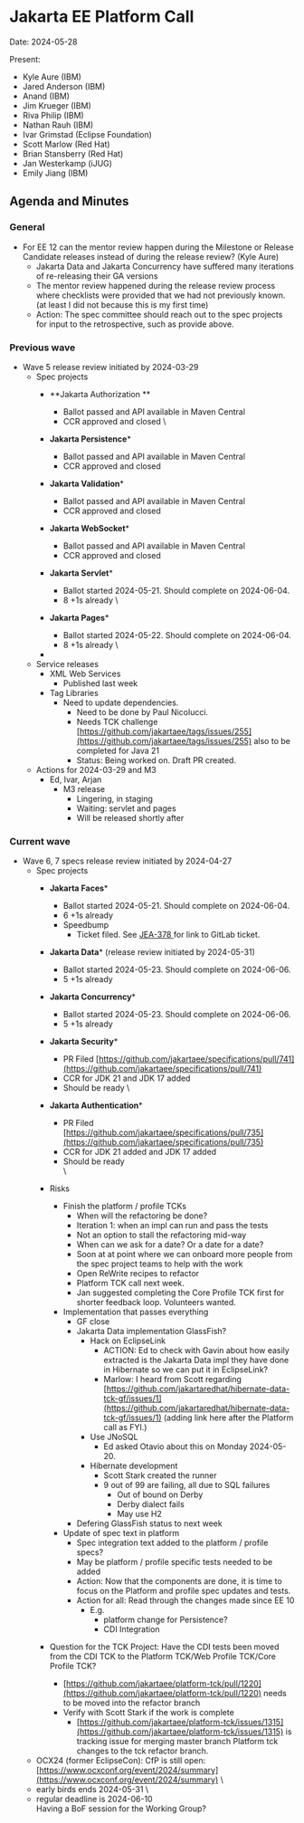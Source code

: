 # Jakarta EE Platform Call

Date: 2024-05-28

Present:

* Kyle Aure (IBM)
* Jared Anderson (IBM)
* Anand (IBM)
* Jim Krueger (IBM)
* Riva Philip (IBM)
* Nathan Rauh (IBM)
* Ivar Grimstad (Eclipse Foundation)
* Scott Marlow (Red Hat)
* Brian Stansberry (Red Hat)
* Jan Westerkamp (iJUG)
* Emily Jiang (IBM)

## Agenda and Minutes

### General

* For EE 12 can the mentor review happen during the Milestone or Release Candidate releases instead of during the release review? (Kyle Aure)
    * Jakarta Data and Jakarta Concurrency have suffered many iterations of re-releasing their GA versions
    * The mentor review happened during the release review process where checklists were provided that we had not previously known. (at least I did not because this is my first time)
    * Action: The spec committee should reach out to the spec projects for input to the retrospective, such as provide above.

### Previous wave

* Wave 5 release review initiated by 2024-03-29
    * Spec projects
        * **Jakarta Authorization **
            * Ballot passed and API available in Maven Central
            * CCR approved and closed \

        * **Jakarta Persistence***
            * Ballot passed and API available in Maven Central
            * CCR approved and closed
        * **Jakarta Validation***
            * Ballot passed and API available in Maven Central
            * CCR approved and closed
        * **Jakarta WebSocket***
            * Ballot passed and API available in Maven Central
            * CCR approved and closed
        * **Jakarta Servlet***
            * Ballot started 2024-05-21. Should complete on 2024-06-04.
            * 8 +1s already \

        * **Jakarta Pages***
            * Ballot started 2024-05-22. Should complete on 2024-06-04.
            * 8 +1s already \

        * 
    * Service releases
        * XML Web Services
            * Published last week
        * Tag Libraries
            * Need to update dependencies.
                * Need to be done by Paul Nicolucci.
                * Needs TCK challenge [https://github.com/jakartaee/tags/issues/255](https://github.com/jakartaee/tags/issues/255) also to be completed for Java 21
                * Status: Being worked on. Draft PR created.
    * Actions for 2024-03-29 and M3
        * Ed, Ivar, Arjan
            * M3 release
                * Lingering, in staging
                * Waiting: servlet and pages
                * Will be released shortly after 


### Current wave

* Wave 6, 7 specs release review initiated by 2024-04-27
    * Spec projects
        * **Jakarta Faces***
            * Ballot started 2024-05-21. Should complete on 2024-06-04.
            * 6 +1s already
            * Speedbump 
                * Ticket filed. See [JEA-378 ](https://dev.azure.com/jakarta-ee-azdo/jakarta-ee-azdo/_workitems/edit/378)for link to GitLab ticket.
        * **Jakarta Data*** (release review initiated by 2024-05-31)
            * Ballot started 2024-05-23. Should complete on 2024-06-06.
            * 5 +1s already
        * **Jakarta Concurrency***
            * Ballot started 2024-05-23. Should complete on 2024-06-06.
            * 5 +1s already
        * **Jakarta Security***
            * PR Filed [https://github.com/jakartaee/specifications/pull/741](https://github.com/jakartaee/specifications/pull/741)
            * CCR for JDK 21 and JDK 17 added
            * Should be ready \

        * **Jakarta Authentication***
            * PR Filed [https://github.com/jakartaee/specifications/pull/735](https://github.com/jakartaee/specifications/pull/735)
            * CCR for JDK 21 added and JDK 17 added
            * Should be ready \
 \

        * Risks
            * Finish the platform / profile TCKs
                * When will the refactoring be done?
                * Iteration 1: when an impl can run and pass the tests
                * Not an option to stall the refactoring mid-way
                * When can we ask for a date? Or a date for a date?
                * Soon at at point where we can onboard more people from the spec project teams to help with the work
                * Open ReWrite recipes to refactor 
                * Platform TCK call next week.
                * Jan suggested completing the Core Profile TCK first for shorter feedback loop. Volunteers wanted.
            * Implementation that passes everything 
                * GF close
                * Jakarta Data implementation GlassFish?
                    * Hack on EclipseLink
                        * ACTION: Ed to check with Gavin about how easily extracted is the Jakarta Data impl they have done in Hibernate so we can put it in EclipseLink?
                        * Marlow: I heard from Scott regarding [https://github.com/jakartaredhat/hibernate-data-tck-gf/issues/1](https://github.com/jakartaredhat/hibernate-data-tck-gf/issues/1) (adding link here after the Platform call as FYI.)
                    * Use JNoSQL
                        * Ed asked Otavio about this on Monday 2024-05-20.
                    * Hibernate development
                        * Scott Stark created the runner
                        * 9 out of 99 are failing, all due to SQL failures
                            * Out of bound on Derby
                            * Derby dialect fails
                            * May use H2
                * Defering GlassFish status to next week
            * Update of spec text in platform 
                * Spec integration text added to the platform / profile specs?
                * May be platform / profile specific tests needed to be added 
                * Action: Now that the components are done, it is time to focus on the Platform and profile spec updates and tests.
                * Action for all: Read through the changes made since EE 10
                    * E.g. 
                        * platform change for Persistence?
                        * CDI Integration
        * Question for the TCK Project: Have the CDI tests been moved from the CDI TCK to the Platform TCK/Web Profile TCK/Core Profile TCK?
            * [https://github.com/jakartaee/platform-tck/pull/1220](https://github.com/jakartaee/platform-tck/pull/1220) needs to be moved into the refactor branch
            * Verify with Scott Stark if the work is complete
                * [https://github.com/jakartaee/platform-tck/issues/1315](https://github.com/jakartaee/platform-tck/issues/1315) is tracking issue for merging master branch Platform tck changes to the tck refactor branch.
    * OCX24 (former EclipseCon): CfP is still open: \
[https://www.ocxconf.org/event/2024/summary](https://www.ocxconf.org/event/2024/summary)  \
	- early birds ends 2024-05-31 \
	- regular deadline is 2024-06-10 \
Having a BoF session for the Working Group?
